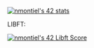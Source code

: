 [![nmontiel's 42 stats](https://badge42.vercel.app/api/v2/clgxuihg7003608l92rk5ua9w/stats?cursusId=21&coalitionId=275)](https://github.com/JaeSeoKim/badge42)


LIBFT:

[![nmontiel's 42 Libft Score](https://badge42.vercel.app/api/v2/clgxuihg7003608l92rk5ua9w/project/3067093)](https://github.com/JaeSeoKim/badge42)

